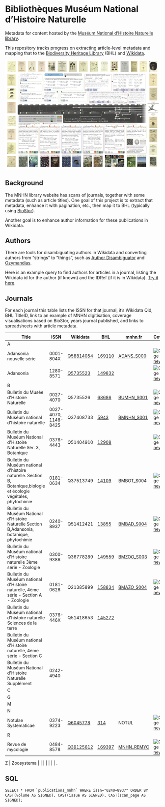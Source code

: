 # Bibliothèques Muséum National d’Histoire Naturelle

Metadata for content hosted by the [Muséum National d’Histoire Naturelle library](https://bibliotheques.mnhn.fr).

This repository tracks progress on extracting article-level metadata and mapping that to the [Biodiversity Heritage Library](https://www.biodiversitylibrary.org) (BHL) and [Wikidata](https://www.wikidata.org/wiki/Wikidata:Main_Page).

![image](https://github.com/rdmpage/bibliotheques-mnhn-fr/raw/main/reading/frise.png)

## Background

The MNHN library website has scans of journals, together with some metadata (such as article titles). One goal of this project is to extract that metadata, enhance it with pagination, etc., then map it to BHL (typically using [BioStor](https://biostor.org)).

Another goal is to enhance author information for these publications in Wikidata.

## Authors

There are tools for disambiguating authors in Wikidata and converting authors from “strings” to “things”, such as [Author Disambiguator](https://author-disambiguator.toolforge.org) and [Ozymandias](https://ozymandias-demo.herokuapp.com/wikidata-match.php?q=A+Aubréville).

Here is an example query to find authors for articles in a journal, listing the Wikidata id for the author (if known) and the IDRef (if it is in Wikidata). [Try it here](https://w.wiki/ox9).

## Journals

For each journal this table lists the ISSN for that journal, it’s Wikidata Qid, BHL TitleID, link to an example of MNHN digitisation, coverage visualisations based on BioStor, years journal published, and links to spreadsheets with article metadata.

Title | ISSN | Wikidata | BHL | mnhn.fr | Coverage | Years | Spreadsheets
-- | -- | -- | -- | -- | -- | -- | --
A |
Adansonia nouvelle série | 0001-804X  | [Q58814054](https://alec-demo.herokuapp.com/?id=Q58814054) | [169110](https://www.biodiversitylibrary.org/bibliography/169110#/summary) | [ADANS_S000](https://bibliotheques.mnhn.fr/EXPLOITATION/infodoc/digitalCollections/viewerpopup.aspx?seid=ADANS_S000_1961_T001_N001) | ![Coverage](https://rdmpage.github.io/bhl-article-coverage/169110.png) [new](https://rdmpage.github.io/bhl-article-coverage/169110.html) [old](http://direct.biostor.org/issn/0001-804X) | 1961-1980 | [BioStor](http://direct.biostor.org/issn/1280-8571.tsv)
Adansonia | 1280-8571 | [Q5735523](https://alec-demo.herokuapp.com/?id=Q5735523) | [149832](https://www.biodiversitylibrary.org/title/149832) | | ![Coverage](https://rdmpage.github.io/bhl-article-coverage/149832.png) [new](https://rdmpage.github.io/bhl-article-coverage/149832.html) [old](http://direct.biostor.org/issn/1280-8571)| 1997 - | [BioStor](http://direct.biostor.org/issn/1280-8571.tsv)
B |
Bulletin du Musée d'Histoire Naturelle | 0027-4070 | Q5735526 | [68686](https://www.biodiversitylibrary.org/bibliography/68686) | [BUMHN_S001](https://bibliotheques.mnhn.fr/EXPLOITATION/infodoc/digitalCollections/viewerpopup.aspx?seid=BUMHN_S001_1895_T001_N001) | ![Coverage](https://rdmpage.github.io/bhl-article-coverage/68686.png) [new](https://rdmpage.github.io/bhl-article-coverage/68686.html)  | 1895-1906| [BioStor](http://direct.biostor.org/issn/0376-4443.tsv) [BioStor](http://direct.biostor.org/issn/1148-8425.tsv)
Bulletin du Muséum national d'histoire naturelle | 0027-4070, 1148-8425 | Q37408733 | [5943](https://www.biodiversitylibrary.org/bibliography/5943) | [BMNHN_S001](https://bibliotheques.mnhn.fr/EXPLOITATION/infodoc/digitalCollections/viewerpopup.aspx?seid=BMNHN_S001_1907_T013_N002) | ![Coverage](https://rdmpage.github.io/bhl-article-coverage/5943.png) [new](https://rdmpage.github.io/bhl-article-coverage/5943.html)  | 1907-1970| [BioStor](http://direct.biostor.org/issn/0376-4443.tsv) [BioStor](http://direct.biostor.org/issn/1148-8425.tsv)
Bulletin du Muséum National d'Histoire Naturelle Sér. 3, Botanique | 0376-4443 | Q51404910 | [12908](https://www.biodiversitylibrary.org/bibliography/12908) |  | ![Coverage](https://rdmpage.github.io/bhl-article-coverage/12908.png) [new](https://rdmpage.github.io/bhl-article-coverage/12908.html) [old](http://direct.biostor.org/issn/0376-4443)| 1972-1978 | [BioStor](http://direct.biostor.org/issn/0376-4443.tsv)
Bulletin du Muséum national d'histoire naturelle. Section B, Botanique,biologie et écologie végétales, phytochimie | 0181-0634 | Q37513749 | [14109](https://www.biodiversitylibrary.org/bibliography/14109) | BMBOT_S004 | ![Coverage](https://rdmpage.github.io/bhl-article-coverage/14109.png) [new](https://rdmpage.github.io/bhl-article-coverage/14109.html) [old](http://direct.biostor.org/issn/0181-0634)| 1979-1980, vols 1-2| [BioStor](http://direct.biostor.org/issn/0181-0634.tsv) [local](https://github.com/rdmpage/bibliotheques-mnhn-fr/blob/main/tsv/Bulletin%20du%20Muséum%20national%20d'histoire%20naturelle.%20Section%20B%2C%20botanique%2C%20biologie%20et%20écologie%20végétales%2C%20phytochimie.tsv)
Bulletin du Muséum National d'Histoire Naturelle Section B,Adansonia, botanique, phytochimie | 0240-8937 | Q51412421 | [13855](https://www.biodiversitylibrary.org/bibliography/13855) | [BMBAD_S004](https://bibliotheques.mnhn.fr/EXPLOITATION/infodoc/digitalCollections/viewerpopup.aspx?seid=BMBAD_S004_1987_T009_N002) | ![Coverage](https://rdmpage.github.io/bhl-article-coverage/13855.png) [new](https://rdmpage.github.io/bhl-article-coverage/13855.html) [old](http://direct.biostor.org/issn/0240-8937)| 1981-1996| [BioStor](http://direct.biostor.org/issn/0240-8937.tsv) [local](https://github.com/rdmpage/bibliotheques-mnhn-fr/blob/main/tsv/0240-8937.tsv)
Bulletin du Muséum national d'Histoire naturelle 3ème série - Zoologie | 0300-9386 | Q36778289 | [149559](https://www.biodiversitylibrary.org/bibliography/149559) | [BMZOO_S003](https://bibliotheques.mnhn.fr/EXPLOITATION/infodoc/digitalCollections/viewerpopup.aspx?seid=BMZOO_S003_1971_T001_N001)| ![Coverage](https://rdmpage.github.io/bhl-article-coverage/149559.png) [new](https://rdmpage.github.io/bhl-article-coverage/149559.html) [old](http://direct.biostor.org/issn/0300-9386)| 1971-1978 | [BioStor](http://direct.biostor.org/issn/0300-9386.tsv)
Bulletin du Muséum national d'Histoire naturelle, 4ème série - Section A - Zoologie | 0181-0626  | Q21385899 | [158834](https://www.biodiversitylibrary.org/bibliography/158834) | [BMAZO_S004](https://bibliotheques.mnhn.fr/EXPLOITATION/infodoc/digitalCollections/viewerpopup.aspx?seid=BMAZO_S004_1992_T014_N002)| ![Coverage](https://rdmpage.github.io/bhl-article-coverage/158834.png) [new](https://rdmpage.github.io/bhl-article-coverage/158834.html) [old](http://direct.biostor.org/issn/0181-0626)| 1979-1992| [BioStor](http://direct.biostor.org/issn/0181-0626.tsv)
Bulletin du Museum national d'histoire naturelle Sciences de la terre | 0376-446X | Q51418653 | [145272](https://www.biodiversitylibrary.org/bibliography/145272) | | | 1971-1978| .
Bulletin du Muséum national d'Histoire naturelle, 4ème série - Section C |  |  |  | | | | .
Bulletin du Muséum National d'Histoire Naturelle Supplément | 0242-4940 |  |  | | | | .
C |
G |
M |
N |
Notulae Systematicae | 0374-9223 | [Q6045778](https://alec-demo.herokuapp.com/?id=Q6045778) | [314](https://www.biodiversitylibrary.org/bibliography/314) | NOTUL | ![Coverage](https://rdmpage.github.io/bhl-article-coverage/314.png) [new](https://rdmpage.github.io/bhl-article-coverage/314.html) [old](http://direct.biostor.org/issn/0374-9223) | 1909-1960 | [local](https://github.com/rdmpage/bibliotheques-mnhn-fr/blob/main/tsv/Notulae%20Systematicae.tsv)
R |
Revue de mycologie  | 0484-8578 | [Q39125612](https://alec-demo.herokuapp.com/?id=Q39125612) | [169397](https://www.biodiversitylibrary.org/bibliography/169397) | [MNHN_REMYC](https://bibliotheques.mnhn.fr/EXPLOITATION/infodoc/digitalCollections/viewerpopup.aspx?seid=MNHN_REMYC_1979_T043_N004) | ![Coverage](https://rdmpage.github.io/bhl-article-coverage/169397.png) [new](https://rdmpage.github.io/bhl-article-coverage/169397.html) [old](http://direct.biostor.org/issn/0484-8578) | |[BioStor](http://direct.biostor.org/issn/0484-8578.tsv)

Z |
Zoosystema |  |  |  | | | | .

## SQL

```
SELECT * FROM `publications_mnhn` WHERE issn="0240–8937" ORDER BY CAST(volume AS SIGNED), CAST(issue AS SIGNED), CAST(scan_page AS SIGNED);
```


